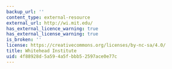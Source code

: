 ```yaml
---
backup_url: ''
content_type: external-resource
external_url: http://wi.mit.edu/
has_external_licence_warning: true
has_external_license_warning: true
is_broken: ''
license: https://creativecommons.org/licenses/by-nc-sa/4.0/
title: Whitehead Institute
uid: 4f88928d-5a59-4a5f-bbb5-2597ace0e77c
---
```

